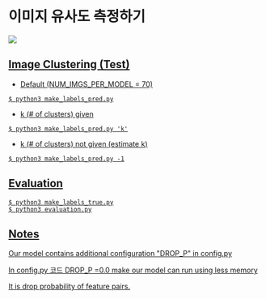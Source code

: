 # 이미지 유사도 측정하기

<a href="https://github.com/geonlee0325/image_clustering/blob/master/LICENSE"><img src="https://img.shields.io/badge/license-MIT-blue.svg">

## Image Clustering (Test)
+ Default (NUM_IMGS_PER_MODEL = 70)
<pre><code>$ python3 make_labels_pred.py</code></pre>
+ k (# of clusters) given
<pre><code>$ python3 make_labels_pred.py 'k'</code></pre>
+ k (# of clusters) not given (estimate k)
<pre><code>$ python3 make_labels_pred.py -1</code></pre>

## Evaluation
<pre><code>$ python3 make_labels_true.py
$ python3 evaluation.py</code></pre>

## Notes

Our model contains additional configuration "DROP_P" in config.py

In config.py
코드 DROP_P =0.0
make our model can run using less memory

It is drop probability of feature pairs.
